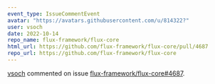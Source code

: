 ```yaml
---
event_type: IssueCommentEvent
avatar: "https://avatars.githubusercontent.com/u/814322?"
user: vsoch
date: 2022-10-14
repo_name: flux-framework/flux-core
html_url: https://github.com/flux-framework/flux-core/pull/4687
repo_url: https://github.com/flux-framework/flux-core
---
```


<a href='https://github.com/vsoch' target='_blank'>vsoch</a> commented on issue <a href='https://github.com/flux-framework/flux-core/pull/4687' target='_blank'>flux-framework/flux-core#4687</a>.

<small>